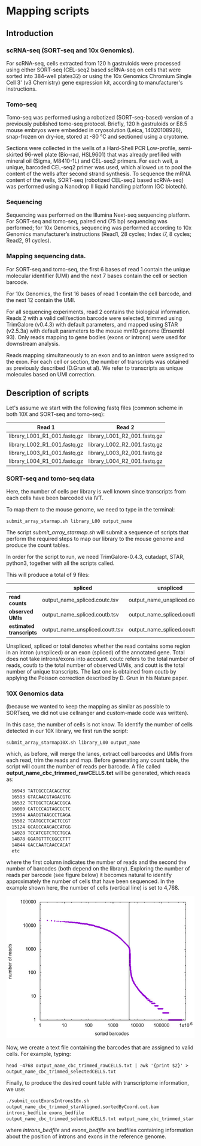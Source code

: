 # Mapping scripts

## Introduction

### scRNA-seq (SORT-seq and 10x Genomics). 

For scRNA-seq, cells extracted from 120 h gastruloids were processed using either SORT-seq 
(CEL-seq2 based scRNA-seq on cells that were sorted into 384-well plates32) or using the 10x Genomics Chromium Single Cell 3' (v3 Chemistry)
gene expression kit, according to manufacturer's instructions. 

### Tomo-seq

Tomo-seq was performed using a robotized (SORT-seq-based) version of a previously published tomo-seq protocol. 
Briefly, 120 h gastruloids or E8.5 mouse embryos were embedded in cryosolution (Leica, 14020108926), snap-frozen on dry-ice, 
stored at -80 °C and sectioned using a cryotome. 

Sections were collected in the wells of a Hard-Shell PCR Low-profile, semi-skirted 96-well plate (Bio-rad, HSL9601) that was already 
prefilled with mineral oil (Sigma, M8410-1L) and CEL-seq2 primers. 
For each well, a unique, barcoded CEL-seq2 primer was used, which allowed us to pool the content of the wells after second strand synthesis.
To sequence the mRNA content of the wells, SORT-seq (robotized CEL-seq2 based scRNA-seq) was performed using a Nanodrop II liquid 
handling platform (GC biotech).

### Sequencing

Sequencing was performed on the Illumina Next-seq sequencing platform. 
For SORT-seq and tomo-seq, paired end (75 bp) sequencing was performed; 
for 10x Genomics, sequencing was performed according to 10x Genomics manufacturer’s instructions (Read1, 28 cycles; Index i7, 8 cycles; Read2, 91 cycles).

### Mapping sequencing data. 

For SORT-seq and tomo-seq, the first 6 bases of read 1 contain the unique molecular identifier (UMI) and the next 7 bases contain the cell or section barcode. 

For 10x Genomics, the first 16 bases of read 1 contain the cell barcode, and the next 12 contain the UMI. 

For all sequencing experiments, read 2 contains the biological information. 
Reads 2 with a valid cell/section barcode were selected, 
trimmed using TrimGalore (v0.4.3) with default parameters, and mapped using STAR (v2.5.3a) 
with default parameters to the mouse mm10 genome (Ensembl 93). 
Only reads mapping to gene bodies (exons or introns) were used for downstream analysis. 

Reads mapping simultaneously to an exon and to an intron were assigned to the exon. 
For each cell or section, the number of transcripts was obtained as previously described (D.Grun et al). 
We refer to transcripts as unique molecules based on UMI correction. 

## Description of scripts

Let's assume we start with the following fastq files (common scheme in both 10X and SORT-seq and tomo-seq):

| Read 1 | Read 2 |
| --- | --- |
| library_L001_R1_001.fastq.gz | library_L001_R2_001.fastq.gz |
| library_L002_R1_001.fastq.gz | library_L002_R2_001.fastq.gz |
| library_L003_R1_001.fastq.gz | library_L003_R2_001.fastq.gz | 
| library_L004_R1_001.fastq.gz | library_L004_R2_001.fastq.gz | 

### SORT-seq and tomo-seq data

Here, the number of cells per library is well known since transcripts from each cells have been barcoded via IVT. 

To map them to the mouse genome, we need to type in the terminal:
```{bash}
submit_array_starmap.sh library_L00 output_name
```
The script *submit_array_starmap.sh* will submit a sequence of scripts that perform the required steps to map our library to the mouse genome and produce the count tables.

In order for the script to run, we need TrimGalore-0.4.3, cutadapt, STAR, python3, together with all the scripts called.

This will produce a total of 9 files:

| | spliced | unspliced | total | 
| --- | --- | --- | --- | 
**read counts** | output_name_spliced.coutc.tsv | output_name_unspliced.coutc.tsv | output_name_total.coutc.tsv | 
**observed UMIs** | output_name_spliced.coutb.tsv | output_name_spliced.coutb.tsv | output_name_total.coutb.tsv | 
**estimated transcripts** | output_name_unspliced.coutt.tsv | output_name_spliced.coutt.tsv | output_name_total.coutt.tsv | 

Unspliced, spliced or total denotes whether the read contains some region in an intron (unspliced) or an exon (spliced) of the annotated gene. Total does not take introns/exons into account. coutc refers to the total number of reads, coutb to the total number of observed UMIs, and coutt is the total number of unique transcripts. The last one is obtained from coutb by applying the Poisson correction described by D. Grun in his Nature paper.

### 10X Genomics data

(because we wanted to keep the mapping as similar as possible to SORTseq, we did not use cellranger and custom-made code was written).

In this case, the number of cells is not know. To identify the number of cells detected in our 10X library, we first run the script: 
```{bash}
submit_array_starmap10X.sh library_L00 output_name
```
which, as before, will merge the lanes, extract cell barcodes and UMIs from each read, trim the reads and map. Before generating any count table, the script will count the number of reads per barcode. A file called **output_name_cbc_trimmed_rawCELLS.txt** will be generated, which reads as: 
```{bash}
  16943 TATCGCCCACAGCTGC
  16593 GTACAACGTAGACGTG
  16532 TCTGGCTCACACCGCA
  16080 CATCCCAGTAGCGCTC
  15994 AAAGGTAAGCCTGAGA
  15502 TCATGCCTCACTCCGT
  15124 GCAGCCAAGACCATGG
  14928 TCCATCGTCTCCTGCA
  14878 GGATGTTTCGGCCTTT
  14844 GACCAATCAACCACAT
  etc
```
where the first column indicates the number of reads and the second the number of barcodes (both depend on the library). Exploring the number of reads per barcode (see figure below) it becomes natural to identify approximately the number of cells that have been sequenced. In the example shown here, the number of cells (vertical line) is set to 4,768.

![alt text](https://github.com/anna-alemany/mouseGastruloids_scRNAseq_tomoseq/blob/master/mapping_scripts/cells.jpg "Reads per Barcode")

Now, we create a text file containing the barcodes that are assigned to valid cells. For example, typing:
```{bash}
head -4768 output_name_cbc_trimmed_rawCELLS.txt | awk '{print $2}' > output_name_cbc_trimmed_selectedCELLS.txt 
```

Finally, to produce the desired count table with transcriptome information, we use:
```{bash}
./submit_coutExonsIntrons10x.sh output_name_cbc_trimmed_starAligned.sortedByCoord.out.bam  introns_bedfile exons_bedfile output_name_cbc_trimmed_selectedCELLS.txt output_name_cbc_trimmed_star
```
where _introns_bedfile_ and _exons_bedfile_ are bedfiles containing information about the position of introns and exons in the reference genome. 
